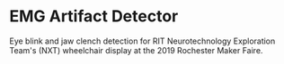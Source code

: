 # EMG Artifact Detector
Eye blink and jaw clench detection for RIT Neurotechnology Exploration Team's (NXT) wheelchair display at the 2019 Rochester Maker Faire.
